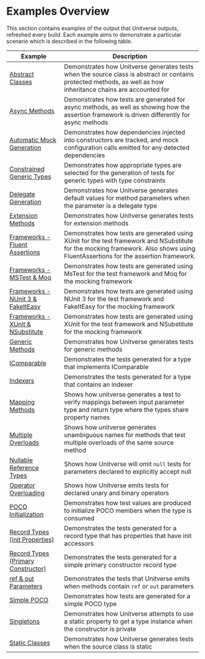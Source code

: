 ﻿# Examples Overview
This section contains examples of the output that Unitverse outputs, refreshed every build. Each example aims to demonstrate a particular scenario which is described in the following table.

| Example | Description |
| --- | --- |
| [Abstract Classes](AbstractClass.md) | Demonstrates how Unitverse generates tests when the source class is abstract or contains protected methods, as well as how inheritance chains are accounted for |
| [Async Methods](AsyncMethod.md) | Demonstrates how tests are generated for async methods, as well as showing how the assertion framework is driven differently for async methods |
| [Automatic Mock Generation](AutomaticMockGeneration.md) | Demonstrates how dependencies injected into constructors are tracked, and mock configuration calls emitted for any detected dependencies |
| [Constrained Generic Types](ConstrainedGenericType.md) | Demonstrates how appropriate types are selected for the generation of tests for generic types with type constraints |
| [Delegate Generation](DelegateGeneration.md) | Demonstrates how Unitverse generates default values for method parameters when the parameter is a delegate type |
| [Extension Methods](ExtensionMethod.md) | Demonstrates how Unitverse generates tests for extension methods |
| [Frameworks - Fluent Assertions](FrameworksFluentAssertions.md) | Demonstrates how tests are generated using XUnit for the test framework and NSubstitute for the mocking framework. Also shows using FluentAssertions for the assertion framework. |
| [Frameworks - MSTest & Moq](FrameworksMsTestMoq.md) | Demonstrates how tests are generated using MsTest for the test framework and Moq for the mocking framework |
| [Frameworks - NUnit 3 & FakeItEasy](FrameworksNUnitFakeItEasy.md) | Demonstrates how tests are generated using NUnit 3 for the test framework and FakeItEasy for the mocking framework |
| [Frameworks - XUnit & NSubstitute](FrameworksXUnitNSubstitute.md) | Demonstrates how tests are generated using XUnit for the test framework and NSubstitute for the mocking framework |
| [Generic Methods](GenericMethod.md) | Demonstrates how Unitverse generates tests for generic methods |
| [IComparable](IComparableTests.md) | Demonstrates the tests generated for a type that implements IComparable |
| [Indexers](IndexerTests.md) | Demonstrates the tests generated for a type that contains an indexer |
| [Mapping Methods](MappingMethod.md) | Shows how unitverse generates a test to verify mappings between input parameter type and return type where the types share property names |
| [Multiple Overloads](MultipleOverloads.md) | Shows how unitverse generates unambiguous names for methods that test multiple overloads of the same source method |
| [Nullable Reference Types](NullableReferenceTypes.md) | Shows how Unitverse will omit `null` tests for parameters declared to explicitly accept null |
| [Operator Overloading](OperatorOverloading.md) | Shows how Unitverse emits tests for declared unary and binary operators |
| [POCO Initialization](PocoInitialization.md) | Demonstrates how test values are produced to initialize POCO members when the type is consumed |
| [Record Types (init Properties)](RecordTypeInitProperties.md) | Demonstrates the tests generated for a record type that has properties that have init accessors |
| [Record Types (Primary Constructor)](RecordTypesPrimaryConstructor.md) | Demonstrates the tests generated for a simple primary constructor record type |
| [ref & out Parameters](RefAndOutParameters.md) | Demonstrates the tests that Unitverse emits when methods contain `ref` or `out` parameters |
| [Simple POCO](SimplePoco.md) | Demonstrates how tests are generated for a simple POCO type |
| [Singletons](Singleton.md) | Demonstrates how Unitverse attempts to use a static property to get a type instance when the constructor is private |
| [Static Classes](StaticClass.md) | Demonstrates how Unitverse generates tests when the source class is static |
